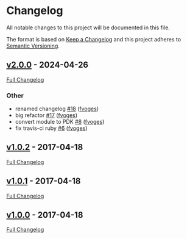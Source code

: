 <!-- markdownlint-disable MD024 -->
# Changelog

All notable changes to this project will be documented in this file.

The format is based on [Keep a Changelog](http://keepachangelog.com/en/1.0.0/) and this project adheres to [Semantic Versioning](http://semver.org).

## [v2.0.0](https://github.com/fvoges/puppet-pe_backup/tree/v2.0.0) - 2024-04-26

[Full Changelog](https://github.com/fvoges/puppet-pe_backup/compare/v1.0.2...v2.0.0)

### Other

- renamed changelog [#18](https://github.com/fvoges/puppet-pe_backup/pull/18) ([fvoges](https://github.com/fvoges))
- big refactor [#17](https://github.com/fvoges/puppet-pe_backup/pull/17) ([fvoges](https://github.com/fvoges))
- convert module to PDK [#8](https://github.com/fvoges/puppet-pe_backup/pull/8) ([fvoges](https://github.com/fvoges))
- fix travis-ci ruby [#6](https://github.com/fvoges/puppet-pe_backup/pull/6) ([fvoges](https://github.com/fvoges))

## [v1.0.2](https://github.com/fvoges/puppet-pe_backup/tree/v1.0.2) - 2017-04-18

[Full Changelog](https://github.com/fvoges/puppet-pe_backup/compare/v1.0.1...v1.0.2)

## [v1.0.1](https://github.com/fvoges/puppet-pe_backup/tree/v1.0.1) - 2017-04-18

[Full Changelog](https://github.com/fvoges/puppet-pe_backup/compare/v1.0.0...v1.0.1)

## [v1.0.0](https://github.com/fvoges/puppet-pe_backup/tree/v1.0.0) - 2017-04-18

[Full Changelog](https://github.com/fvoges/puppet-pe_backup/compare/b15c67a48415d8ac3528a81c2d705ea8c84b68c1...v1.0.0)
